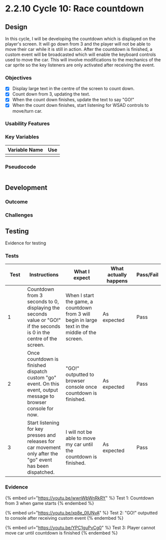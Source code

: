 # 2.2.10 Cycle 10: Race countdown

## Design

In this cycle, I will be developing the countdown which is displayed on the player's screen. It will go down from 3 and the player will not be able to move their car while it is still in action. After the countdown is finished, a custom event will be broadcasted which will enable the keyboard controls used to move the car. This will involve modifications to the mechanics of the car sprite so the key listeners are only activated after receiving the event.

### Objectives

* [x] Display large text in the centre of the screen to count down.
* [x] Count down from 3, updating the text.
* [x] When the count down finishes, update the text to say "GO!"
* [x] When the count down finishes, start listening for WSAD controls to move/turn car.

### Usability Features

### Key Variables

| Variable Name | Use |
| ------------- | --- |
|               |     |

### Pseudocode

```
```

## Development

### Outcome



### Challenges



## Testing

Evidence for testing

### Tests

<table><thead><tr><th width="95">Test</th><th width="158">Instructions</th><th width="171">What I expect</th><th width="174">What actually happens</th><th>Pass/Fail</th></tr></thead><tbody><tr><td>1</td><td>Countdown from 3 seconds to 0, displaying the seconds value or "GO!" if the seconds is 0 in the centre of the screen.</td><td>When I start the game, a countdown from 3 will begin in large text in the middle of the screen.</td><td>As expected</td><td>Pass</td></tr><tr><td>2</td><td>Once countdown is finished dispatch custom "go" event. On this event, output message to browser console for now.</td><td>"GO!" outputted to browser console once countdown is finished.</td><td>As expected</td><td>Pass</td></tr><tr><td>3</td><td>Start listening for key presses and releases for car movement only after the "go" event has been dispatched.</td><td>I will not be able to move my car until the countdown is finished.</td><td>As expected</td><td>Pass</td></tr></tbody></table>

### Evidence

{% embed url="https://youtu.be/wwnWbWnRkRY" %}
Test 1: Countdown from 3 when game starts
{% endembed %}

{% embed url="https://youtu.be/xp8e_0IUNvA" %}
Test 2: "GO!" outputted to console after receiving custom event
{% endembed %}

{% embed url="https://youtu.be/YPC1guPvCg0" %}
Test 3: Player cannot move car until countdown is finished
{% endembed %}
